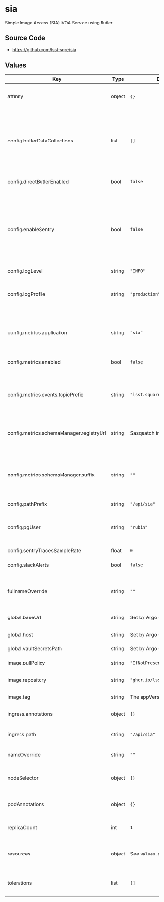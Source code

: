 # sia

Simple Image Access (SIA) IVOA Service using Butler

## Source Code

* <https://github.com/lsst-sqre/sia>

## Values

| Key | Type | Default | Description |
|-----|------|---------|-------------|
| affinity | object | `{}` | Affinity rules for the sia deployment pod |
| config.butlerDataCollections | list | `[]` | List of data (Butler) Collections Expected attributes: `config`, `label`, `name`, `butler_type`, `repository` & `datalink_url` |
| config.directButlerEnabled | bool | `false` | Whether direct butler access is enabled |
| config.enableSentry | bool | `false` | Whether to send trace and telemetry information to Sentry. This traces every call and therefore should only be enabled in non-production environments. |
| config.logLevel | string | `"INFO"` | Logging level |
| config.logProfile | string | `"production"` | Logging profile (`production` for JSON, `development` for human-friendly) |
| config.metrics.application | string | `"sia"` | Name under which to log metrics. Generally there is no reason to change this. |
| config.metrics.enabled | bool | `false` | Whether to enable sending metrics |
| config.metrics.events.topicPrefix | string | `"lsst.square.metrics.events"` | Topic prefix for events. It may sometimes be useful to change this in development environments. |
| config.metrics.schemaManager.registryUrl | string | Sasquatch in the local cluster | URL of the Confluent-compatible schema registry server |
| config.metrics.schemaManager.suffix | string | `""` | Suffix to add to all registered subjects. This is sometimes useful for experimentation during development. |
| config.pathPrefix | string | `"/api/sia"` | URL path prefix |
| config.pgUser | string | `"rubin"` | User to use from the PGPASSFILE if sia is using a direct Butler connection |
| config.sentryTracesSampleRate | float | `0` |  |
| config.slackAlerts | bool | `false` | Whether to send alerts and status to Slack. |
| fullnameOverride | string | `""` | Override the full name for resources (includes the release name) |
| global.baseUrl | string | Set by Argo CD | Base URL for the environment |
| global.host | string | Set by Argo CD | Host name for ingress |
| global.vaultSecretsPath | string | Set by Argo CD | Base path for Vault secrets |
| image.pullPolicy | string | `"IfNotPresent"` | Pull policy for the sia image |
| image.repository | string | `"ghcr.io/lsst-sqre/sia"` | Image to use in the sia deployment |
| image.tag | string | The appVersion of the chart | Tag of image to use |
| ingress.annotations | object | `{}` | Additional annotations for the ingress rule |
| ingress.path | string | `"/api/sia"` | Path prefix where app is hosted |
| nameOverride | string | `""` | Override the base name for resources |
| nodeSelector | object | `{}` | Node selection rules for the sia deployment pod |
| podAnnotations | object | `{}` | Annotations for the sia deployment pod |
| replicaCount | int | `1` | Number of web deployment pods to start |
| resources | object | See `values.yaml` | Resource limits and requests for the sia deployment pod |
| tolerations | list | `[]` | Tolerations for the sia deployment pod |
